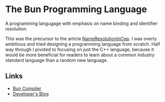 
# The Bun Programming Language

A programming langugage with emphasis on name binding and identifier resolution.

This was the precursor to the article [NameResolutionInCpp](../NameResolutionInCpp.pdf). I was overly ambitious and tried designing a programming language from scratch. Half way through I pivoted to focusing on just the C++ language, because it would be more beneficial for readers to learn about a common industry standard language than a random new language.

## Links

- [Bun Compiler](./compiler/)
- [Developer's Blog](./blog/blog.md)
